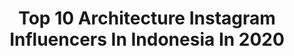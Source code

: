 ---
title: Top 10 Architecture Instagram Influencers In Indonesia In 2020
description: Identify the most popular Instagram accounts on inBeat.
platform: Instagram
profiles:
  - username: "vassionate"
    fullname: >-
      veronica 🍬
    location: "Indonesia"
    followers: 7769
    engagement: 1609
    commentsToLikes: 0.019190
    avatar: "https://scontent-ams4-1.cdninstagram.com/v/t51.2885-19/s320x320/59234849_1278834648946357_2728063647602442240_n.jpg?_nc_ht=scontent-ams4-1.cdninstagram.com&_nc_ohc=tv1SR7NPmkYAX_1QtTq&oh=a26bc4e16495db8af46bf44ae28aa434&oe=5EBA97F1"
    verified: false
    hashtags: ""
  - username: "haloarsitek"
    fullname: >-
      Halo Arsitek
    location: "Indonesia"
    followers: 84201
    engagement: 473
    commentsToLikes: 0.006196
    avatar: "https://scontent-ams4-1.cdninstagram.com/v/t51.2885-19/s320x320/66767976_657548714745615_2599250362850344960_n.jpg?_nc_ht=scontent-ams4-1.cdninstagram.com&_nc_ohc=F2w5uoGlKvMAX_0Dkjd&oh=12d873124cfc133f06478e5601691193&oe=5EBCE897"
    verified: false
    hashtags: "#adriayurikearchitects, #bintarodesigndistrict, #soediloka, #jakarta"
  - username: "galaindiga"
    fullname: >-
      Gala Indiga
    location: "Indonesia"
    followers: 6155
    engagement: 641
    commentsToLikes: 0.073184
    avatar: "https://scontent-ams4-1.cdninstagram.com/v/t51.2885-19/s320x320/46378401_571936966563536_5875714740684062720_n.jpg?_nc_ht=scontent-ams4-1.cdninstagram.com&_nc_ohc=1AIvdcmJpiEAX8W4CGc&oh=d8a49c10652262d2d2751441f9ede3ab&oe=5EBC1237"
    verified: false
    hashtags: "#fireman, #client, #citilink, #brandconsultant"
  - username: "kuloafif"
    fullname: >-
      𝔸𝕗𝕚𝕗
    location: "Indonesia"
    followers: 17091
    engagement: 281
    commentsToLikes: 0.023348
    avatar: "https://scontent-ams4-1.cdninstagram.com/v/t51.2885-19/s320x320/91773788_422471728618015_4617589180392800256_n.jpg?_nc_ht=scontent-ams4-1.cdninstagram.com&_nc_ohc=JTgwrfvHT7UAX8g4Bb4&oh=3a9590ad159081271b8a89055818feae&oe=5EB24592"
    verified: false
    hashtags: "#sagitarius, #prihalandramatin, #shotoniphone, #ngopidicipete"
  - username: "donyhw"
    fullname: >-
      dony hendro wibowo
    location: "Indonesia"
    followers: 2198
    engagement: 1266
    commentsToLikes: 0.054747
    avatar: "https://scontent-ams4-1.cdninstagram.com/v/t51.2885-19/s320x320/69766686_2031815896917852_1817326574198849536_n.jpg?_nc_ht=scontent-ams4-1.cdninstagram.com&_nc_ohc=gghDeAWcMukAX__fXT_&oh=4f67648644bbccb1556eeb0d3b15d0c1&oe=5EB5575E"
    verified: false
    hashtags: "#indonesiakuat, #watercolorlovers, #portrait, #pleinair"
  - username: "baliinteriors"
    fullname: >-
      BALI INTERIORS
    location: "Indonesia"
    followers: 49726
    engagement: 176
    commentsToLikes: 0.032404
    avatar: "https://scontent-ams4-1.cdninstagram.com/v/t51.2885-19/s320x320/82897241_173883007038471_5530417318753992704_n.jpg?_nc_ht=scontent-ams4-1.cdninstagram.com&_nc_ohc=qVdbbJZ8slsAX-4o5BJ&oh=a6d4391784686faa912d88088367562c&oe=5EB54F73"
    verified: false
    hashtags: "#baliadvisor, #homerenovation, #dominomag, #spas"
  - username: "mariowibowo_"
    fullname: >-
      MWP
    location: "Indonesia"
    followers: 38679
    engagement: 280
    commentsToLikes: 0.021409
    avatar: "https://scontent-lhr8-1.cdninstagram.com/v/t51.2885-19/10731934_1481204405511109_1745600241_a.jpg?_nc_ht=scontent-lhr8-1.cdninstagram.com&_nc_ohc=oaastIkB7R0AX_tooMj&oh=57d3eb7908c31ceeb0db1999a0db8c71&oe=5EBAC464"
    verified: false
    hashtags: "#architecturedaily, #interiordesign, #travelinspiration, #doglover"
  - username: "aryindra"
    fullname: >-
      ary indra
    location: "Indonesia"
    followers: 15554
    engagement: 355
    commentsToLikes: 0.012252
    avatar: "https://scontent-ams4-1.cdninstagram.com/v/t51.2885-19/s320x320/74930247_422777148426540_1793156615675838464_n.jpg?_nc_ht=scontent-ams4-1.cdninstagram.com&_nc_ohc=24QgJ4jqOl8AX-JEkZq&oh=458fa1352bdf2105f0401759a4fe652e&oe=5EB1D386"
    verified: false
    hashtags: "#karyaadalahdoa, #upacara17an, #upacarasatutujuan"
  - username: "dphsarchitects"
    fullname: >-
      Don Pieto + Henny Suwardi Arch
    location: "Indonesia"
    followers: 46651
    engagement: 193
    commentsToLikes: 0.004894
    avatar: "https://scontent-ams4-1.cdninstagram.com/v/t51.2885-19/12224394_857784167653609_744904409_a.jpg?_nc_ht=scontent-ams4-1.cdninstagram.com&_nc_ohc=99iyxTGL1vgAX_x7ut9&oh=55649e3da6e2024f65550ce4a3ce370d&oe=5EB1FBF5"
    verified: false
    hashtags: "#officearchitecture, #archidaily, #commercial, #instagood"
  - username: "rfkyw"
    fullname: >-
      Rifky Widianto
    location: "Indonesia"
    followers: 20687
    engagement: 740
    commentsToLikes: 0.021947
    avatar: "https://scontent-ort2-1.cdninstagram.com/v/t51.2885-19/s320x320/35324505_191274561587456_1384460966741147648_n.jpg?_nc_ht=scontent-ort2-1.cdninstagram.com&_nc_ohc=niotmt1f1acAX_LZMn5&oh=54e95de24126639cf89bd0ee47665e5c&oe=5EADFBC6"
    verified: false
    hashtags: "#vsco, #djimavicpro, #aerialphotography, #beautifuldestinations"
---